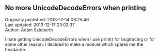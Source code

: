## No more UnicodeDecodeErrors when printing  
Originally published: 2013-12-14 08:25:46  
Last updated: 2013-12-17 23:02:37  
Author: Ádám Szieberth  
  
I hate getting UnicodeDecodeErrors when I use print() for bugtracing or for some other reason. I decided to make a module which spares me the headache.